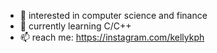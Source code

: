- 👀 interested in computer science and finance
- 🌱 currently learning C/C++
- 📫 reach me: https://instagram.com/kellykph

<!---
kellycious/kellycious is a ✨ special ✨ repository because its `README.md` (this file) appears on your GitHub profile.
You can click the Preview link to take a look at your changes.
--->
